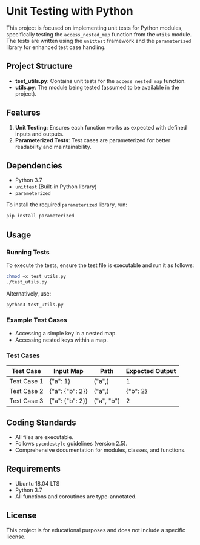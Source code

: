 # Unit Testing with Python

This project is focused on implementing unit tests for Python modules, specifically testing the `access_nested_map` function from the `utils` module. The tests are written using the `unittest` framework and the `parameterized` library for enhanced test case handling.

## Project Structure

- **test_utils.py**: Contains unit tests for the `access_nested_map` function.
- **utils.py**: The module being tested (assumed to be available in the project).

## Features

1. **Unit Testing**: Ensures each function works as expected with defined inputs and outputs.
2. **Parameterized Tests**: Test cases are parameterized for better readability and maintainability.

## Dependencies

- Python 3.7
- `unittest` (Built-in Python library)
- `parameterized`

To install the required `parameterized` library, run:
```bash
pip install parameterized
```

## Usage

### Running Tests
To execute the tests, ensure the test file is executable and run it as follows:
```bash
chmod +x test_utils.py
./test_utils.py
```

Alternatively, use:
```bash
python3 test_utils.py
```

### Example Test Cases
- Accessing a simple key in a nested map.
- Accessing nested keys within a map.

### Test Cases
| Test Case    | Input Map          | Path       | Expected Output |
|--------------|--------------------|------------|-----------------|
| Test Case 1  | {"a": 1}          | ("a",)     | 1               |
| Test Case 2  | {"a": {"b": 2}} | ("a",)     | {"b": 2}      |
| Test Case 3  | {"a": {"b": 2}} | ("a", "b") | 2               |

## Coding Standards

- All files are executable.
- Follows `pycodestyle` guidelines (version 2.5).
- Comprehensive documentation for modules, classes, and functions.

## Requirements

- Ubuntu 18.04 LTS
- Python 3.7
- All functions and coroutines are type-annotated.

## License

This project is for educational purposes and does not include a specific license.

